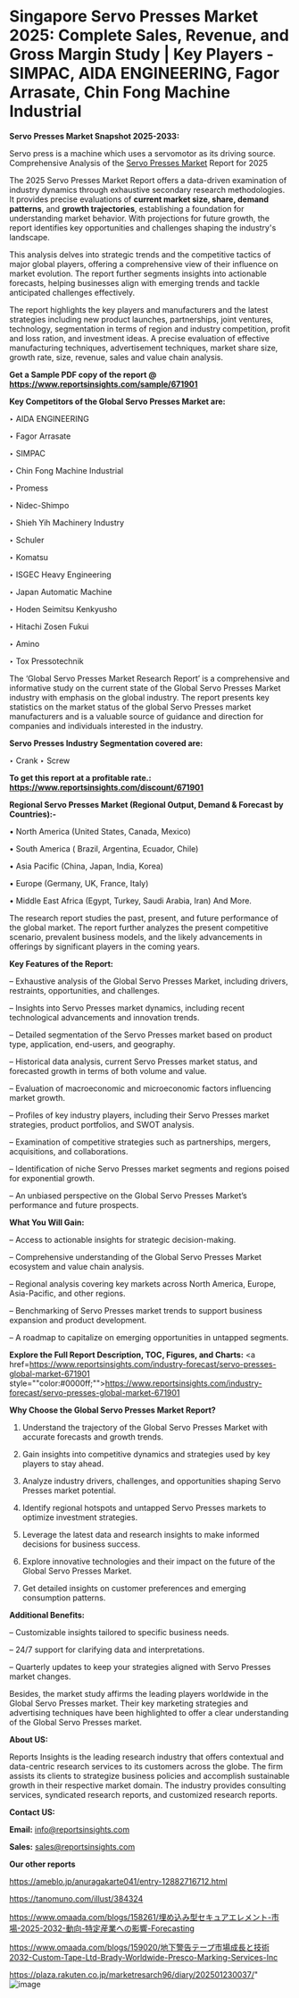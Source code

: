 # Singapore Servo Presses Market 2025: Complete Sales, Revenue, and Gross Margin Study | Key Players - SIMPAC, AIDA ENGINEERING, Fagor Arrasate, Chin Fong Machine Industrial

<strong>Servo Presses Market Snapshot 2025-2033:</strong>

Servo press is a machine which uses a servomotor as its driving source. Comprehensive Analysis of the <a href=https://www.reportsinsights.com/sample/671901>Servo Presses Market</a> Report for 2025

The 2025 Servo Presses Market Report offers a data-driven examination of industry dynamics through exhaustive secondary research methodologies. It provides precise evaluations of <strong>current market size, share, demand patterns</strong>, and <strong>growth trajectories</strong>, establishing a foundation for understanding market behavior. With projections for future growth, the report identifies key opportunities and challenges shaping the industry's landscape.

This analysis delves into strategic trends and the competitive tactics of major global players, offering a comprehensive view of their influence on market evolution. The report further segments insights into actionable forecasts, helping businesses align with emerging trends and tackle anticipated challenges effectively.

The report highlights the key players and manufacturers and the latest strategies including new product launches, partnerships, joint ventures, technology, segmentation in terms of region and industry competition, profit and loss ration, and investment ideas. A precise evaluation of effective manufacturing techniques, advertisement techniques, market share size, growth rate, size, revenue, sales and value chain analysis.

<strong>Get a Sample PDF copy of the report @ <a href=https://www.reportsinsights.com/sample/671901 style=color:#0000ff;>https://www.reportsinsights.com/sample/671901</a></strong>

<strong>Key Competitors of the Global Servo Presses Market are:</strong>

‣ AIDA ENGINEERING

‣ Fagor Arrasate

‣ SIMPAC

‣ Chin Fong Machine Industrial

‣ Promess

‣ Nidec-Shimpo

‣ Shieh Yih Machinery Industry

‣ Schuler

‣ Komatsu

‣ ISGEC Heavy Engineering

‣ Japan Automatic Machine

‣ Hoden Seimitsu Kenkyusho

‣ Hitachi Zosen Fukui

‣ Amino

‣ Tox Pressotechnik

The ‘Global Servo Presses Market Research Report’ is a comprehensive and informative study on the current state of the Global Servo Presses Market industry with emphasis on the global industry. The report presents key statistics on the market status of the global Servo Presses market manufacturers and is a valuable source of guidance and direction for companies and individuals interested in the industry.

<strong>Servo Presses Industry Segmentation covered are:</strong>

‣ Crank
‣ Screw

<strong>To get this report at a profitable rate.: <a href=https://www.reportsinsights.com/discount/671901 style=color:#0000ff;>https://www.reportsinsights.com/discount/671901</a></strong>

<strong>Regional Servo Presses Market (Regional Output, Demand &amp; Forecast by Countries):-</strong>

• North America (United States, Canada, Mexico)

• South America ( Brazil, Argentina, Ecuador, Chile)

• Asia Pacific (China, Japan, India, Korea)

• Europe (Germany, UK, France, Italy)

• Middle East Africa (Egypt, Turkey, Saudi Arabia, Iran) And More.

The research report studies the past, present, and future performance of the global market. The report further analyzes the present competitive scenario, prevalent business models, and the likely advancements in offerings by significant players in the coming years.

<strong>Key Features of the Report:</strong>

– Exhaustive analysis of the Global Servo Presses Market, including drivers, restraints, opportunities, and challenges.

– Insights into Servo Presses market dynamics, including recent technological advancements and innovation trends.

– Detailed segmentation of the Servo Presses market based on product type, application, end-users, and geography.

– Historical data analysis, current Servo Presses market status, and forecasted growth in terms of both volume and value.

– Evaluation of macroeconomic and microeconomic factors influencing market growth.

– Profiles of key industry players, including their Servo Presses market strategies, product portfolios, and SWOT analysis.

– Examination of competitive strategies such as partnerships, mergers, acquisitions, and collaborations.

– Identification of niche Servo Presses market segments and regions poised for exponential growth.

– An unbiased perspective on the Global Servo Presses Market’s performance and future prospects.

<strong>What You Will Gain:</strong>

– Access to actionable insights for strategic decision-making.

– Comprehensive understanding of the Global Servo Presses Market ecosystem and value chain analysis.

– Regional analysis covering key markets across North America, Europe, Asia-Pacific, and other regions.

– Benchmarking of Servo Presses market trends to support business expansion and product development.

– A roadmap to capitalize on emerging opportunities in untapped segments.

<strong>Explore the Full Report Description, TOC, Figures, and Charts:</strong>
<a href=https://www.reportsinsights.com/industry-forecast/servo-presses-global-market-671901 style=""color:#0000ff;"">https://www.reportsinsights.com/industry-forecast/servo-presses-global-market-671901</a>

<strong>Why Choose the Global Servo Presses Market Report?</strong>

1. Understand the trajectory of the Global Servo Presses Market with accurate forecasts and growth trends.

2. Gain insights into competitive dynamics and strategies used by key players to stay ahead.

3. Analyze industry drivers, challenges, and opportunities shaping Servo Presses market potential.

4. Identify regional hotspots and untapped Servo Presses markets to optimize investment strategies.

5. Leverage the latest data and research insights to make informed decisions for business success.

6. Explore innovative technologies and their impact on the future of the Global Servo Presses Market.

7. Get detailed insights on customer preferences and emerging consumption patterns.

<strong>Additional Benefits:</strong>

– Customizable insights tailored to specific business needs.

– 24/7 support for clarifying data and interpretations.

– Quarterly updates to keep your strategies aligned with Servo Presses market changes.

Besides, the market study affirms the leading players worldwide in the Global Servo Presses market. Their key marketing strategies and advertising techniques have been highlighted to offer a clear understanding of the Global Servo Presses market.

<strong><strong>About US</strong>:</strong>

Reports Insights is the leading research industry that offers contextual and data-centric research services to its customers across the globe. The firm assists its clients to strategize business policies and accomplish sustainable growth in their respective market domain. The industry provides consulting services, syndicated research reports, and customized research reports.

<strong>Contact US:</strong>

<p class=><b>Email:</b> <a href=mailto:info@reportsinsights.com>info@reportsinsights.com</a></p>
<p class=><b>Sales:</b> <a href=mailto:sales@reportsinsights.com>sales@reportsinsights.com</a></p>

<strong>Our other reports</strong>

<a href=https://ameblo.jp/anuragakarte041/entry-12882716712.html>https://ameblo.jp/anuragakarte041/entry-12882716712.html</a>

<a href=https://tanomuno.com/illust/384324>https://tanomuno.com/illust/384324</a>

<a href=https://www.omaada.com/blogs/158261/埋め込み型セキュアエレメント-市場-2025-2032-動向-特定産業への影響-Forecasting>https://www.omaada.com/blogs/158261/埋め込み型セキュアエレメント-市場-2025-2032-動向-特定産業への影響-Forecasting</a>

<a href=https://www.omaada.com/blogs/159020/地下警告テープ市場成長と技術2032-Custom-Tape-Ltd-Brady-Worldwide-Presco-Marking-Services-Inc>https://www.omaada.com/blogs/159020/地下警告テープ市場成長と技術2032-Custom-Tape-Ltd-Brady-Worldwide-Presco-Marking-Services-Inc</a>

<a href=https://plaza.rakuten.co.jp/marketresarch96/diary/202501230037/>https://plaza.rakuten.co.jp/marketresarch96/diary/202501230037/</a>"
![image](https://github.com/user-attachments/assets/9f7d835e-314d-4a7a-9114-71fda197b469)
